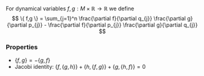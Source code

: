 For dynamical variables $f,g:M\times \mathbb{R}\to \mathbb{R}$ we define
$$
\{ f,g \} = \sum_{j=1}^n \frac{\partial f}{\partial q_{j}} \frac{\partial g}{\partial p_{j}} - \frac{\partial f}{\partial p_{j}} \frac{\partial g}{\partial q_{j}}
$$
### Properties
- $\{ f,g \}=-\{ g,f \}$
- Jacobi identity: $\{ f,\{ g,h \} \}+\{ h,\{ f,g \} \}+\{ g,\{ h,f \} \}=0$
